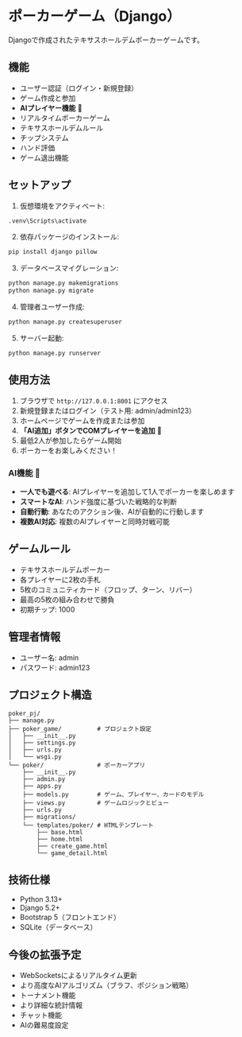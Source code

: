 # ポーカーゲーム（Django）

Djangoで作成されたテキサスホールデムポーカーゲームです。

## 機能

- ユーザー認証（ログイン・新規登録）
- ゲーム作成と参加
- **AIプレイヤー機能** 🤖
- リアルタイムポーカーゲーム
- テキサスホールデムルール
- チップシステム
- ハンド評価
- ゲーム退出機能

## セットアップ

1. 仮想環境をアクティベート:
```bash
.venv\Scripts\activate
```

2. 依存パッケージのインストール:
```bash
pip install django pillow
```

3. データベースマイグレーション:
```bash
python manage.py makemigrations
python manage.py migrate
```

4. 管理者ユーザー作成:
```bash
python manage.py createsuperuser
```

5. サーバー起動:
```bash
python manage.py runserver
```

## 使用方法

1. ブラウザで `http://127.0.0.1:8001` にアクセス
2. 新規登録またはログイン（テスト用: admin/admin123）
3. ホームページでゲームを作成または参加
4. **「AI追加」ボタンでCOMプレイヤーを追加** 🤖
5. 最低2人が参加したらゲーム開始
6. ポーカーをお楽しみください！

### AI機能 🤖
- **一人でも遊べる**: AIプレイヤーを追加して1人でポーカーを楽しめます
- **スマートなAI**: ハンド強度に基づいた戦略的な判断
- **自動行動**: あなたのアクション後、AIが自動的に行動します
- **複数AI対応**: 複数のAIプレイヤーと同時対戦可能

## ゲームルール

- テキサスホールデムポーカー
- 各プレイヤーに2枚の手札
- 5枚のコミュニティカード（フロップ、ターン、リバー）
- 最高の5枚の組み合わせで勝負
- 初期チップ: 1000

## 管理者情報

- ユーザー名: admin
- パスワード: admin123

## プロジェクト構造

```
poker_pj/
├── manage.py
├── poker_game/          # プロジェクト設定
│   ├── __init__.py
│   ├── settings.py
│   ├── urls.py
│   └── wsgi.py
└── poker/               # ポーカーアプリ
    ├── __init__.py
    ├── admin.py
    ├── apps.py
    ├── models.py        # ゲーム、プレイヤー、カードのモデル
    ├── views.py         # ゲームロジックとビュー
    ├── urls.py
    ├── migrations/
    └── templates/poker/ # HTMLテンプレート
        ├── base.html
        ├── home.html
        ├── create_game.html
        └── game_detail.html
```

## 技術仕様

- Python 3.13+
- Django 5.2+
- Bootstrap 5（フロントエンド）
- SQLite（データベース）

## 今後の拡張予定

- WebSocketsによるリアルタイム更新
- より高度なAIアルゴリズム（ブラフ、ポジション戦略）
- トーナメント機能
- より詳細な統計情報
- チャット機能
- AIの難易度設定
